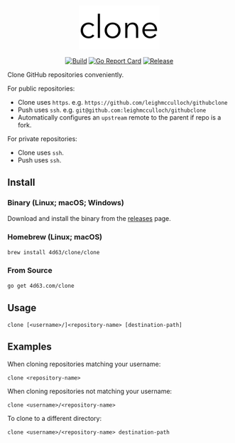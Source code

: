 <div align="center"><img alt="clone" src="README-clone.png" /></div>
<p align="center">
<a href="https://github.com/leighmcculloch/clone/actions"><img alt="Build" src="https://github.com/leighmcculloch/clone/workflows/build/badge.svg" /></a>
<a href="https://goreportcard.com/report/github.com/leighmcculloch/clone"><img alt="Go Report Card" src="https://goreportcard.com/badge/github.com/leighmcculloch/clone" /></a>
<a href="https://github.com/leighmcculloch/clone/releases/latest"><img alt="Release" src="https://img.shields.io/github/v/release/leighmcculloch/clone.svg" /></a>
</p>

Clone GitHub repositories conveniently.

For public repositories:
- Clone uses `https`. e.g. `https://github.com/leighmcculloch/githubclone`
- Push uses `ssh`. e.g. `git@github.com:leighmcculloch/githubclone`
- Automatically configures an `upstream` remote to the parent if repo is a fork.

For private repositories:
- Clone uses `ssh`.
- Push uses `ssh`.

## Install

### Binary (Linux; macOS; Windows)

Download and install the binary from the [releases](https://github.com/leighmcculloch/githubclone/releases) page.

### Homebrew (Linux; macOS)

```
brew install 4d63/clone/clone
```

### From Source

```
go get 4d63.com/clone
```

## Usage

```
clone [<username>/]<repository-name> [destination-path]
```

## Examples

When cloning repositories matching your username:

```
clone <repository-name>
```

When cloning repositories not matching your username:

```
clone <username>/<repository-name>
```

To clone to a different directory:

```
clone <username>/<repository-name> destination-path
```

